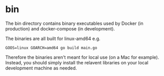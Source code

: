 # bin

The bin directory contains binary executables used by Docker (in production) and docker-compose (in development). 

The binaries are all built for linux-amd64 e.g.

`GOOS=linux GOARCH=amd64 go build main.go`

Therefore the binaries aren't meant for local use (on a Mac for example). Instead, you should simply install the relavent libraries on your local development machine as needed. 
